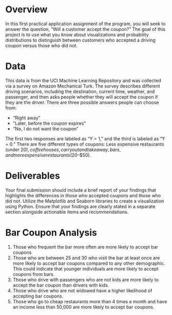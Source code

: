 # Overview

In this first practical application assignment of the program, you will seek to answer the question, “Will a customer accept the coupon?” The goal of this project is to use what you know about visualizations and 
probability distributions to distinguish between customers who accepted a driving coupon versus those who did not. 

# Data

This data is from the UCI Machine Learning Repository and was collected via a survey on Amazon Mechanical Turk. The survey describes different driving scenarios, including the destination, current time, weather, and passenger, and then asks people whether they will accept the coupon if they are the driver. 
There are three possible answers people can choose from:

- “Right away”
- “Later, before the coupon expires”
- “No, I do not want the coupon”

The first two responses are labeled as “Y = 1,” and the third is labeled as “Y = 0.” There are five different types of coupons: Less expensive restaurants (under $20), coffee houses, carryout and takeaway, bars, and more expensive restaurants ($20–$50).

# Deliverables
Your final submission should include a brief report of your findings that highlights the differences in those who accepted coupons and those who did not. Utilize the Matplotlib and Seaborn libraries to create a visualization using Python. 
Ensure that your findings are clearly stated in a separate section alongside actionable items and recommendations.

# Bar Coupon Analysis
1. Those who frequent the bar more often are more likely to accept bar coupons
2. Those who are between 25 and 30 who visit the bar at least once are more likely to accept bar coupons compared to any other demographic. This could indicate that younger individuals are more likely to accept coupons from bars.
3. Those who drive with passengers who are not kids are more likely to accept the bar coupon than drivers with kids.
4. Those who drive who are not widowed have a higher likelihood of accepting bar coupons.
5. Those who go to cheap restaurants more than 4 times a month and have an income less than 50,000 are more likely to accept bar coupons.
